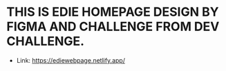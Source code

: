 # THIS IS EDIE HOMEPAGE DESIGN BY FIGMA AND CHALLENGE FROM DEV CHALLENGE.

- Link: https://ediewebpage.netlify.app/
